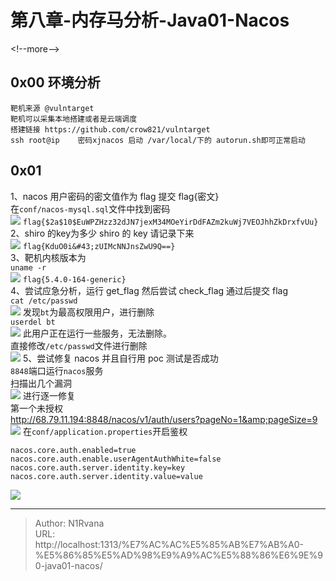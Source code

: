 # 第八章-内存马分析-Java01-Nacos

  
  
&lt;!--more--&gt;  
## 0x00 环境分析  
```  
靶机来源 @vulntarget  
靶机可以采集本地搭建或者是云端调度  
搭建链接 https://github.com/crow821/vulntarget  
ssh root@ip    密码xjnacos 启动 /var/local/下的 autorun.sh即可正常启动  
```  
## 0x01  
1、nacos 用户密码的密文值作为 flag 提交 flag{密文}  
在`conf/nacos-mysql.sql`文件中找到密码  
![](https://picture-1304797147.cos.ap-nanjing.myqcloud.com/picture/202406081406633.png)
`flag{$2a$10$EuWPZHzz32dJN7jexM34MOeYirDdFAZm2kuWj7VEOJhhZkDrxfvUu}`  
2、shiro 的key为多少  shiro 的 key 请记录下来  
![](https://picture-1304797147.cos.ap-nanjing.myqcloud.com/picture/202406081414246.png)
`flag{KduO0i&#43;zUIMcNNJnsZwU9Q==}`  
3、靶机内核版本为   
`uname -r`  
![](https://picture-1304797147.cos.ap-nanjing.myqcloud.com/picture/202406081416903.png)
`flag{5.4.0-164-generic}`  
4、尝试应急分析，运行 get_flag 然后尝试 check_flag 通过后提交 flag  
`cat /etc/passwd`  
![](https://picture-1304797147.cos.ap-nanjing.myqcloud.com/picture/202406081422364.png)
发现`bt`为最高权限用户，进行删除  
`userdel bt`  
![](https://picture-1304797147.cos.ap-nanjing.myqcloud.com/picture/202406081424770.png)
此用户正在运行一些服务，无法删除。  
直接修改`/etc/passwd`文件进行删除  
![](https://picture-1304797147.cos.ap-nanjing.myqcloud.com/picture/202406081435995.png)
5、尝试修复 nacos 并且自行用 poc 测试是否成功  
`8848`端口运行`nacos`服务  
扫描出几个漏洞  
![](https://picture-1304797147.cos.ap-nanjing.myqcloud.com/picture/202406081449057.png)
进行逐一修复  
第一个未授权  
http://68.79.11.194:8848/nacos/v1/auth/users?pageNo=1&amp;pageSize=9  
![](https://picture-1304797147.cos.ap-nanjing.myqcloud.com/picture/202406081450570.png)
在`conf/application.properties`开启鉴权  
```properties  
nacos.core.auth.enabled=true  
nacos.core.auth.enable.userAgentAuthWhite=false  
nacos.core.auth.server.identity.key=key  
nacos.core.auth.server.identity.value=value  
```  
![](https://picture-1304797147.cos.ap-nanjing.myqcloud.com/picture/202406081505063.png)
  

---

> Author: N1Rvana  
> URL: http://localhost:1313/%E7%AC%AC%E5%85%AB%E7%AB%A0-%E5%86%85%E5%AD%98%E9%A9%AC%E5%88%86%E6%9E%90-java01-nacos/  

